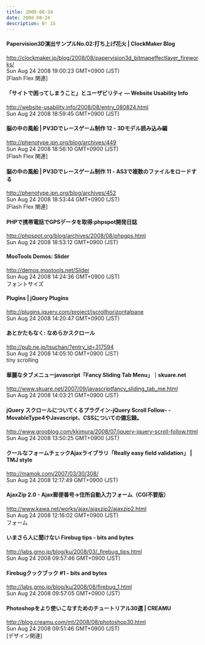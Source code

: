 ```yaml
---
title: 2008-08-24
date: 2008-08-24
description: B! 15
---
```


####   Papervision3D演出サンプルNo.02:打ち上げ花火 | ClockMaker Blog
http://clockmaker.jp/blog/2008/08/papervision3d_bitmapeffectlayer_fireworks/<br>
Sun Aug 24 2008 19:00:23 GMT+0900 (JST)<br>
[Flash Flex 関連]


#### 「サイトで困ってしまうこと」とユーザビリティ — Website Usability Info
http://website-usability.info/2008/08/entry_080824.html<br>
Sun Aug 24 2008 18:59:45 GMT+0900 (JST)<br>


#### 脳の中の風船 | PV3Dでレースゲーム制作 12 - 3Dモデル読み込み編
http://phenotype.jpn.org/blog/archives/449<br>
Sun Aug 24 2008 18:56:10 GMT+0900 (JST)<br>
[Flash Flex 関連]


#### 脳の中の風船 | PV3Dでレースゲーム制作 11 - AS3で複数のファイルをロードする
http://phenotype.jpn.org/blog/archives/452<br>
Sun Aug 24 2008 18:53:44 GMT+0900 (JST)<br>
[Flash Flex 関連]


#### PHPで携帯電話でGPSデータを取得:phpspot開発日誌
http://phpspot.org/blog/archives/2008/08/phpgps.html<br>
Sun Aug 24 2008 18:53:12 GMT+0900 (JST)<br>


####       MooTools Demos: Slider    
http://demos.mootools.net/Slider<br>
Sun Aug 24 2008 14:24:36 GMT+0900 (JST)<br>
フォントサイズ


#### Plugins | jQuery Plugins
http://plugins.jquery.com/project/jscrollhorizontalpane<br>
Sun Aug 24 2008 14:20:47 GMT+0900 (JST)<br>


#### あとかたもなく: なめらかスクロール
http://pub.ne.jp/tsuchan/?entry_id=317594<br>
Sun Aug 24 2008 14:05:10 GMT+0900 (JST)<br>
tiny scrolling


#### 華麗なタブメニューjavascript「Fancy Sliding Tab Menu」｜skuare.net
http://www.skuare.net/2007/09/javascriptfancy_sliding_tab_me.html<br>
Sun Aug 24 2008 14:03:21 GMT+0900 (JST)<br>


####     jQuery スクロールについてくるプラグイン-jQuery Scroll Follow- - MovableType4やJavascript、CSSについての備忘録。    
http://www.grooblog.com/kkimura/2008/07/jquery-jquery-scroll-follow.html<br>
Sun Aug 24 2008 13:50:25 GMT+0900 (JST)<br>


#### クールなフォームチェックAjaxライブラリ「Really easy field validation」 | TMJ style
http://mamok.com/2007/03/30/308/<br>
Sun Aug 24 2008 12:17:49 GMT+0900 (JST)<br>


#### AjaxZip 2.0 - Ajax郵便番号→住所自動入力フォーム（CGI不要版）
http://www.kawa.net/works/ajax/ajaxzip2/ajaxzip2.html<br>
Sun Aug 24 2008 12:16:02 GMT+0900 (JST)<br>
フォーム


#### いまさら人に聞けない Firebug tips - bits and bytes
http://labs.gmo.jp/blog/ku/2008/03/_firebug_tips.html<br>
Sun Aug 24 2008 09:57:46 GMT+0900 (JST)<br>


#### Firebugクックブック #1 - bits and bytes
http://labs.gmo.jp/blog/ku/2008/08/firebug_1.html<br>
Sun Aug 24 2008 09:57:05 GMT+0900 (JST)<br>


#### Photoshopをより使いこなすためのチュートリアル30選 | CREAMU
http://blog.creamu.com/mt/2008/08/photoshop30.html<br>
Sun Aug 24 2008 09:51:46 GMT+0900 (JST)<br>
[デザイン関連]


